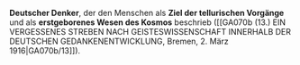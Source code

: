
**Deutscher Denker**, der den Menschen als **Ziel der tellurischen Vorgänge** und als **erstgeborenes Wesen des Kosmos** beschrieb ([[GA070b (13.) EIN VERGESSENES STREBEN NACH GEISTESWISSENSCHAFT INNERHALB DER DEUTSCHEN GEDANKENENTWICKLUNG, Bremen, 2. März 1916|GA070b/13]]).

